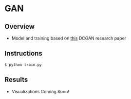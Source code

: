 # GAN
## Overview
* Model and training based on [this](https://arxiv.org/pdf/1511.06434.pdf) DCGAN research paper

## Instructions
```
$ python train.py
```

## Results
* Visualizations Coming Soon!
